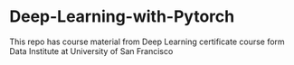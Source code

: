 # Deep-Learning-with-Pytorch
This repo has course material from Deep Learning certificate course form Data Institute at University of San Francisco
